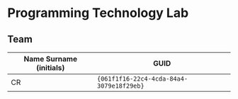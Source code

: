 # Programming Technology Lab

## Team

| Name Surname (initials) | GUID                                     |
| ----------------------- | ---------------------------------------- |
| CR                      | `{061f1f16-22c4-4cda-84a4-3079e18f29eb}` |
